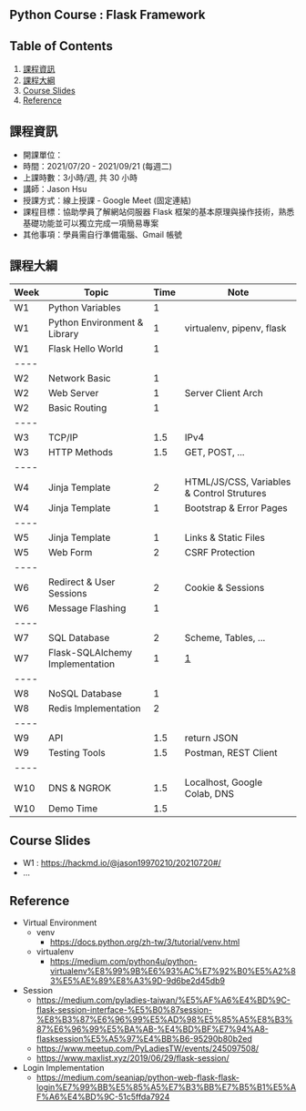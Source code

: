 ## Python Course : Flask Framework 

## Table of Contents
1. [課程資訊](#課程資訊)
2. [課程大綱](#課程大綱)
3. [Course Slides](#course-slides)
4. [Reference](#reference)

## 課程資訊
- 開課單位：
- 時間：2021/07/20 - 2021/09/21 (每週二)
- 上課時數：3小時/週, 共 30 小時
- 講師：Jason Hsu
- 授課方式：線上授課 - Google Meet (固定連結)
- 課程目標：協助學員了解網站伺服器 Flask 框架的基本原理與操作技術，熟悉基礎功能並可以獨立完成一項簡易專案
- 其他事項：學員需自行準備電腦、Gmail 帳號

## 課程大綱
| Week | Topic | Time | Note |
| ---- | ---- | ---- | ---- |
| W1 | Python Variables | 1 | |
| W1 | Python Environment & Library | 1 | virtualenv, pipenv, flask |
| W1 | Flask Hello World | 1 |
| ---- |
| W2 | Network Basic | 1 |
| W2 | Web Server | 1 | Server Client Arch |
| W2 | Basic Routing | 1 |
| ---- |
| W3 | TCP/IP | 1.5 | IPv4 |
| W3 | HTTP Methods | 1.5 | GET, POST, ... |
| ---- |
| W4 | Jinja Template | 2 | HTML/JS/CSS, Variables & Control Strutures |
| W4 | Jinja Template | 1 | Bootstrap & Error Pages |
| ---- |
| W5 | Jinja Template | 1 | Links & Static Files |
| W5 | Web Form | 2 | CSRF Protection |
| ---- |
| W6 | Redirect & User Sessions | 2 | Cookie & Sessions |
| W6 | Message Flashing | 1 |
| ---- |
| W7 | SQL Database | 2 | Scheme, Tables, ... |
| W7 | Flask-SQLAlchemy Implementation | 1 | [1] |
| ---- |
| W8 | NoSQL Database | 1 |
| W8 | Redis Implementation | 2 |
| ---- |
| W9 | API | 1.5 | return JSON | 
| W9 | Testing Tools | 1.5 | Postman, REST Client |
| ---- |
| W10 | DNS & NGROK | 1.5 | Localhost, Google Colab, DNS |
| W10 | Demo Time | 1.5 |



## Course Slides
- W1 : https://hackmd.io/@jason19970210/20210720#/
- ...

## Reference
- Virtual Environment
    - venv
        - https://docs.python.org/zh-tw/3/tutorial/venv.html
    - virtualenv
        - https://medium.com/python4u/python-virtualenv%E8%99%9B%E6%93%AC%E7%92%B0%E5%A2%83%E5%AE%89%E8%A3%9D-9d6be2d45db9
- Session
    - https://medium.com/pyladies-taiwan/%E5%AF%A6%E4%BD%9C-flask-session-interface-%E5%B0%87session-%E8%B3%87%E6%96%99%E5%AD%98%E5%85%A5%E8%B3%87%E6%96%99%E5%BA%AB-%E4%BD%BF%E7%94%A8-flasksession%E5%A5%97%E4%BB%B6-95290b80b2ed
    - https://www.meetup.com/PyLadiesTW/events/245097508/
    - https://www.maxlist.xyz/2019/06/29/flask-session/
- Login Implementation
    - https://medium.com/seaniap/python-web-flask-flask-login%E7%99%BB%E5%85%A5%E7%B3%BB%E7%B5%B1%E5%AF%A6%E4%BD%9C-51c5ffda7924


[1]: https://ithelp.ithome.com.tw/articles/10205939